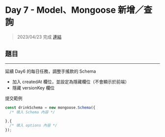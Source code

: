 # Day 7 - Model、Mongoose 新增／查詢
> 2023/04/23 完成
> [連結](main.js)
## 題目
---
延續 Day6 的每日任務，調整手搖飲的 Schema
- 加入 createdAt 欄位，並設定為隱藏欄位（不會顯示於前端）
- 隱藏 versionKey 欄位

提交範例
```js
const drinkSchema = new mongoose.Schema({  
  /* 填入 Schema 內容 */

},{
  /* 填入 options 內容 */
});
```

